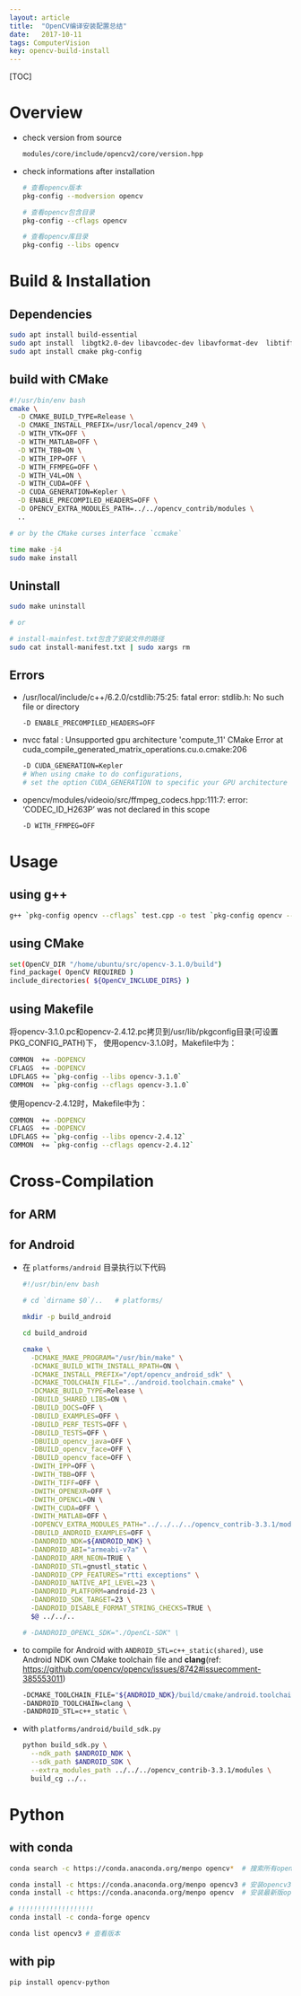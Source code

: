```yaml
---
layout: article
title:  "OpenCV编译安装配置总结"
date:   2017-10-11
tags: ComputerVision
key: opencv-build-install
---
```


[TOC]

# Overview

* check version from source
  ```sh
  modules/core/include/opencv2/core/version.hpp
  ```

* check informations after installation
  ```sh
  # 查看opencv版本
  pkg-config --modversion opencv

  # 查看opencv包含目录
  pkg-config --cflags opencv

  # 查看opencv库目录
  pkg-config --libs opencv
  ```

# Build & Installation

## Dependencies

```sh
sudo apt install build-essential  
sudo apt install  libgtk2.0-dev libavcodec-dev libavformat-dev  libtiff4-dev  libswscale-dev libjasper-dev
sudo apt install cmake pkg-config
```

## build with CMake

```sh
#!/usr/bin/env bash
cmake \
  -D CMAKE_BUILD_TYPE=Release \
  -D CMAKE_INSTALL_PREFIX=/usr/local/opencv_249 \
  -D WITH_VTK=OFF \
  -D WITH_MATLAB=OFF \
  -D WITH_TBB=ON \
  -D WITH_IPP=OFF \
  -D WITH_FFMPEG=OFF \
  -D WITH_V4L=ON \
  -D WITH_CUDA=OFF \
  -D CUDA_GENERATION=Kepler \
  -D ENABLE_PRECOMPILED_HEADERS=OFF \
  -D OPENCV_EXTRA_MODULES_PATH=../../opencv_contrib/modules \
  ..

# or by the CMake curses interface `ccmake`

time make -j4
sudo make install  
```

## Uninstall

```sh
sudo make uninstall

# or

# install-mainfest.txt包含了安装文件的路径
sudo cat install-manifest.txt | sudo xargs rm
```

## Errors

* /usr/local/include/c++/6.2.0/cstdlib:75:25: fatal error: stdlib.h: No such file or directory
	```sh
	-D ENABLE_PRECOMPILED_HEADERS=OFF
	```

* nvcc fatal   : Unsupported gpu architecture 'compute_11'
CMake Error at cuda_compile_generated_matrix_operations.cu.o.cmake:206
	```sh
	-D CUDA_GENERATION=Kepler
	# When using cmake to do configurations,
	# set the option CUDA_GENERATION to specific your GPU architecture
	```

* opencv/modules/videoio/src/ffmpeg_codecs.hpp:111:7: error: ‘CODEC_ID_H263P’ was not declared in this scope
	```sh
	-D WITH_FFMPEG=OFF
	```

# Usage

## using g++

```sh
g++ `pkg-config opencv --cflags` test.cpp -o test `pkg-config opencv --libs`
```

## using CMake

```sh
set(OpenCV_DIR "/home/ubuntu/src/opencv-3.1.0/build")
find_package( OpenCV REQUIRED )
include_directories( ${OpenCV_INCLUDE_DIRS} )
```

## using Makefile

将opencv-3.1.0.pc和opencv-2.4.12.pc拷贝到/usr/lib/pkgconfig目录(可设置PKG_CONFIG_PATH)下，
使用opencv-3.1.0时，Makefile中为：

```sh
COMMON  += -DOPENCV
CFLAGS  += -DOPENCV
LDFLAGS += `pkg-config --libs opencv-3.1.0`
COMMON  += `pkg-config --cflags opencv-3.1.0`
```

使用opencv-2.4.12时，Makefile中为：

```sh
COMMON  += -DOPENCV
CFLAGS  += -DOPENCV
LDFLAGS += `pkg-config --libs opencv-2.4.12`
COMMON  += `pkg-config --cflags opencv-2.4.12`
```

# Cross-Compilation

## for ARM

## for Android

* 在 `platforms/android` 目录执行以下代码
  ```sh
  #!/usr/bin/env bash

  # cd `dirname $0`/..   # platforms/

  mkdir -p build_android

  cd build_android

  cmake \
    -DCMAKE_MAKE_PROGRAM="/usr/bin/make" \
    -DCMAKE_BUILD_WITH_INSTALL_RPATH=ON \
    -DCMAKE_INSTALL_PREFIX="/opt/opencv_android_sdk" \
    -DCMAKE_TOOLCHAIN_FILE="../android.toolchain.cmake" \
    -DCMAKE_BUILD_TYPE=Release \
    -DBUILD_SHARED_LIBS=ON \
    -DBUILD_DOCS=OFF \
    -DBUILD_EXAMPLES=OFF \
    -DBUILD_PERF_TESTS=OFF \
    -DBUILD_TESTS=OFF \
    -DBUILD_opencv_java=OFF \
    -DBUILD_opencv_face=OFF \
    -DBUILD_opencv_face=OFF \
    -DWITH_IPP=OFF \
    -DWITH_TBB=OFF \
    -DWITH_TIFF=OFF \
    -DWITH_OPENEXR=OFF \
    -DWITH_OPENCL=ON \
    -DWITH_CUDA=OFF \
    -DWITH_MATLAB=OFF \
    -DOPENCV_EXTRA_MODULES_PATH="../../../../opencv_contrib-3.3.1/modules/"  \
    -DBUILD_ANDROID_EXAMPLES=OFF \
    -DANDROID_NDK=${ANDROID_NDK} \
    -DANDROID_ABI="armeabi-v7a" \
    -DANDROID_ARM_NEON=TRUE \
    -DANDROID_STL=gnustl_static \
    -DANDROID_CPP_FEATURES="rtti exceptions" \
    -DANDROID_NATIVE_API_LEVEL=23 \
    -DANDROID_PLATFORM=android-23 \
    -DANDROID_SDK_TARGET=23 \
    -DANDROID_DISABLE_FORMAT_STRING_CHECKS=TRUE \
    $@ ../../..

  # -DANDROID_OPENCL_SDK="./OpenCL-SDK" \
  ```

* to compile for Android with `ANDROID_STL=c++_static(shared)`, use Android NDK own CMake toolchain file and **clang**(ref: https://github.com/opencv/opencv/issues/8742#issuecomment-385553011)
  ```sh
  -DCMAKE_TOOLCHAIN_FILE="${ANDROID_NDK}/build/cmake/android.toolchain.cmake" \
  -DANDROID_TOOLCHAIN=clang \
  -DANDROID_STL=c++_static \
  ```

* with `platforms/android/build_sdk.py`
  ```sh
  python build_sdk.py \
    --ndk_path $ANDROID_NDK \
    --sdk_path $ANDROID_SDK \
    --extra_modules_path ../../../opencv_contrib-3.3.1/modules \
    build_cg ../..
  ```

# Python

## with conda

```sh
conda search -c https://conda.anaconda.org/menpo opencv*  # 搜索所有opencv版本

conda install -c https://conda.anaconda.org/menpo opencv3 # 安装opencv3
conda install -c https://conda.anaconda.org/menpo opencv  # 安装最新版opencv4

# !!!!!!!!!!!!!!!!!!!
conda install -c conda-forge opencv

conda list opencv3 # 查看版本
```

## with pip

```sh
pip install opencv-python
```
